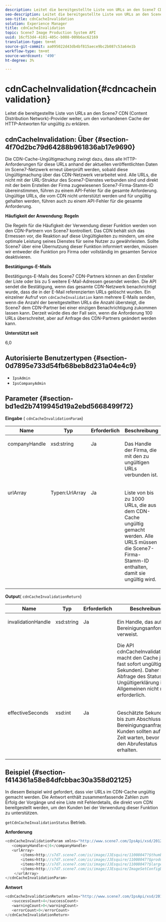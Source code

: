 ```yaml
---
description: Leitet die bereitgestellte Liste von URLs an den Scene7 CDN (Content Distribution Network)-Provider weiter, um den vorhandenen Cache der HTTP-Antworten für ungültig zu erklären.
seo-description: Leitet die bereitgestellte Liste von URLs an den Scene7 CDN (Content Distribution Network)-Provider weiter, um den vorhandenen Cache der HTTP-Antworten für ungültig zu erklären.
seo-title: cdnCacheInvalidation
solution: Experience Manager
title: cdnCacheInvalidation
topic: Scene7 Image Production System API
uuid: 16cf53d4-4101-405c-b008-009b6ac62169
translation-type: tm+mt
source-git-commit: aa095022d43db4bf815aece9bc2b087c53a64e1b
workflow-type: tm+mt
source-wordcount: '490'
ht-degree: 3%

---
```



# cdnCacheInvalidation{#cdncacheinvalidation}

Leitet die bereitgestellte Liste von URLs an den Scene7 CDN (Content Distribution Network)-Provider weiter, um den vorhandenen Cache der HTTP-Antworten für ungültig zu erklären.

## cdnCacheInvalidation: Über {#section-4f70d2bc79d64288b961836ab17e9690}

Die CDN-Cache-Ungültigmachung zwingt dazu, dass alle HTTP-Anforderungen für diese URLs anhand der aktuellen veröffentlichten Daten im Scene7-Netzwerk erneut überprüft werden, sobald diese Ungültigmachung über das CDN-Netzwerk verarbeitet wird. Alle URLs, die nicht mit der URL-Struktur des Scene7-Dienstes verbunden sind und direkt mit der beim Erstellen der Firma zugewiesenen Scene7-Firma-Stamm-ID übereinstimmen, führen zu einem API-Fehler für die gesamte Anforderung. Ungültige URLs, die vom CDN nicht unterstützt werden und für ungültig gehalten werden, führen auch zu einem API-Fehler für die gesamte Anforderung.

**Häufigkeit der Anwendung: Regeln**

Die Regeln für die Häufigkeit der Verwendung dieser Funktion werden von den CDN-Partnern von Scene7 kontrolliert. Das CDN behält sich das Ermessen vor, die Reaktion auf diese Ungültigkeiten zu mindern, um eine optimale Leistung seines Dienstes für seine Nutzer zu gewährleisten. Sollte Scene7 über eine Übernutzung dieser Funktion informiert werden, müssen wir entweder die Funktion pro Firma oder vollständig im gesamten Service deaktivieren.

**Bestätigungs-E-Mails**

Bestätigungs-E-Mails des Scene7 CDN-Partners können an den Ersteller der Liste oder bis zu 5 weitere E-Mail-Adressen gesendet werden. Die API sendet die Bestätigung, wenn das gesamte CDN-Netzwerk benachrichtigt wurde, dass die in der E-Mail referenzierten URLs gelöscht wurden. Ein einzelner Aufruf von `cdnCacheInvalidation` kann mehrere E-Mails senden, wenn die Anzahl der bereitgestellten URLs die Anzahl übersteigt, die Scene7 dem CDN-Partner bei einer einzigen Benachrichtigung zukommen lassen kann. Derzeit würde dies der Fall sein, wenn die Anforderung 100 URLs überschreitet, aber auf Anfrage des CDN-Partners geändert werden kann.

**Unterstützt seit**

6,0

## Autorisierte Benutzertypen {#section-0d7895e733d54fb68beb8d231a04e4c9}

* `IpsAdmin`
* `IpsCompanyAdmin`

## Parameter {#section-bd1ed2b7419945d19a2ebd5668499f72}

**Eingabe** (  `cdnCacheInvalidationParam`)

<table id="table_EDD1875264C846BE951869D528A90D73"> 
 <thead> 
  <tr> 
   <th class="entry"> <b> Name</b> </th> 
   <th class="entry"> <b> Typ</b> </th> 
   <th class="entry"> <b> Erforderlich</b> </th> 
   <th class="entry"> <b> Beschreibung</b> </th> 
  </tr> 
 </thead>
 <tbody> 
  <tr valign="top"> 
   <td> <p> <span class="codeph"> <span class="varname"> companyHandle</span> </span> </p> </td> 
   <td> <p> <span class="codeph"> xsd:string</span> </p> </td> 
   <td> <p> Ja </p> </td> 
   <td> <p> Das Handle der Firma, die mit den zu ungültigen URLs verbunden ist. </p> </td> 
  </tr> 
  <tr valign="top"> 
   <td> <p> <span class="codeph"> <span class="varname"> urlArray</span> </span> </p> </td> 
   <td> <p> <span class="codeph"> Typen:UrlArray</span> </p> </td> 
   <td> <p> Ja </p> </td> 
   <td> <p> Liste von bis zu 1000 URLs, die aus dem CDN-Cache ungültig gemacht werden. Alle URLS müssen die Scene7-Firma-Stamm-ID enthalten, damit sie ungültig wird. </p> </td> 
  </tr> 
 </tbody> 
</table>

**Output**(  `cdnCacheInvalidationReturn`)

<table id="table_1D947C1BF8864820AD7BA0CDC0F076F9"> 
 <thead> 
  <tr> 
   <th class="entry"> <b> Name</b> </th> 
   <th class="entry"> <b> Typ</b> </th> 
   <th class="entry"> <b> Erforderlich</b> </th> 
   <th class="entry"> <b> Beschreibung</b> </th> 
  </tr> 
 </thead>
 <tbody> 
  <tr valign="top"> 
   <td colname="col1"> <p><span class="codeph"><span class="varname"> invalidationHandle</span></span> </p> </td> 
   <td colname="col2"> <p><span class="codeph"> xsd:string</span> </p> </td> 
   <td colname="col3"> <p>Ja </p> </td> 
   <td colname="col4"> <p>Ein Handle, das auf die Bereinigungsanforderung verweist. </p> <p>Die API <span class="codeph"> cdnCacheInvalidation</span> macht den Cache jetzt fast sofort ungültig (~5 Sekunden). Daher ist die Abfrage des Status der Ungültigerklärung im Allgemeinen nicht mehr erforderlich. </p> 
    <!--<p>The next three paragraphs were added as per CQDOC-13840 With the migration from Akamai v2 API's to fast purge, purging time is now approximately 5 seconds. You are no longer required to poll on the purge URL to find out the status of the purge request.</p>--> 
    <!--<p>The cache invalidation handle used to contained the company ID, the user account type used (small or large), and the purge url. With the release of 2019R1, <codeph>invalidationHandle</codeph> now contains just the company ID and the purge ID. </p>--> 
    <!--<p>Prior to 2019R1, two different Akamai users were being used for each geography (for example, <codeph>cdninvalidatesmallemea</codeph> and <codeph>cdninvalidatelargeemea</codeph>) to invalidate requests, depending on the number of URLs in each request. This functionality was done so that a small request was not blocked because of a large request. Now, with fast purge in 2019R1, the purge is nearly instantaneous, two users are no longer needed, and only one account is used. </p>--> </td> 
  </tr> 
  <tr valign="top"> 
   <td colname="col1"> <p><span class="codeph"><span class="varname"> effectiveSeconds</span></span> </p> </td> 
   <td colname="col2"> <p><span class="codeph"> xsd:int</span> </p> </td> 
   <td colname="col3"> <p>Ja </p> </td> 
   <td colname="col4"> <p>Geschätzte Sekunden bis zum Abschluss der Bereinigungsanfrage. Kunden sollten auf diese Zeit warten, bevor sie den Abrufestatus erhalten. </p> </td> 
  </tr> 
 </tbody> 
</table>

## Beispiel {#section-f414361a58e84dfcbbac30a358d02125}

In diesem Beispiel wird gefordert, dass vier URLs im CDN-Cache ungültig gemacht werden. Die Antwort enthält zusammenfassende Zahlen zum Erfolg der Vorgänge und eine Liste mit Fehlerdetails, die direkt vom CDN bereitgestellt werden, um den Kunden bei der Verwendung dieser Funktion zu unterstützen.

`getCdnCacheInvalidationStatus` Betrieb.

**Anforderung**

```java
<cdnCacheInvalidationParam xmlns="http://www.scene7.com/IpsApi/xsd/2012-02-14">
   <companyHandle>c|6</companyHandle>
   <urlArray>
       <items>http://s7d7.scene7.com/is/image/JJEsquire/11008047?$thumbnail$</items>
       <items>http://s7d7.scene7.com/is/image/JJEsquire/11008047?$product$</items>
       <items>http://s7d7.scene7.com/is/image/JJEsquire/11008047?$large$</items>
       <items>http://s7d7.scene7.com/is/image/JJEsquire/ImageSetConfigDefaults?req=userdata</items>
    </urlArray>
</cdnCacheInvalidationParam>
```

**Antwort**

```java
<cdnCacheInvalidationReturn xmlns="http://www.scene7.com/IpsApi/xsd/2012-02-14">
   <successCount>4</successCount>
   <warningCount>0</warningCount>
   <errorCount>0</errorCount>
</cdnCacheInvalidationReturn>
```

